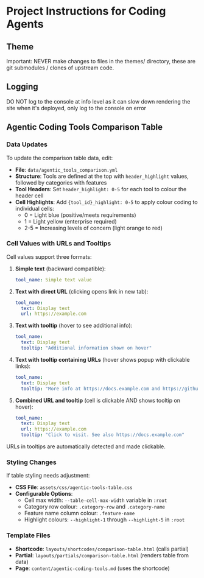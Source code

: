 # Project Instructions for Coding Agents

## Theme

Important: NEVER make changes to files in the themes/ directory, these are git submodules / clones of upstream code.

## Logging

DO NOT log to the console at info level as it can slow down rendering the site when it's deployed, only log to the console on error

## Agentic Coding Tools Comparison Table

### Data Updates
To update the comparison table data, edit:
- **File**: `data/agentic_tools_comparison.yml`
- **Structure**: Tools are defined at the top with `header_highlight` values, followed by categories with features
- **Tool Headers**: Set `header_highlight: 0-5` for each tool to colour the header cell
- **Cell Highlights**: Add `{tool_id}_highlight: 0-5` to apply colour coding to individual cells:
  - 0 = Light blue (positive/meets requirements)
  - 1 = Light yellow (enterprise required)
  - 2-5 = Increasing levels of concern (light orange to red)

### Cell Values with URLs and Tooltips
Cell values support three formats:

1. **Simple text** (backward compatible):
   ```yaml
   tool_name: Simple text value
   ```

2. **Text with direct URL** (clicking opens link in new tab):
   ```yaml
   tool_name:
     text: Display text
     url: https://example.com
   ```

3. **Text with tooltip** (hover to see additional info):
   ```yaml
   tool_name:
     text: Display text
     tooltip: "Additional information shown on hover"
   ```

4. **Text with tooltip containing URLs** (hover shows popup with clickable links):
   ```yaml
   tool_name:
     text: Display text
     tooltip: "More info at https://docs.example.com and https://github.com/example"
   ```

5. **Combined URL and tooltip** (cell is clickable AND shows tooltip on hover):
   ```yaml
   tool_name:
     text: Display text
     url: https://example.com
     tooltip: "Click to visit. See also https://docs.example.com"
   ```

URLs in tooltips are automatically detected and made clickable.

### Styling Changes
If table styling needs adjustment:
- **CSS File**: `assets/css/agentic-tools-table.css`
- **Configurable Options**:
  - Cell max width: `--table-cell-max-width` variable in `:root`
  - Category row colour: `.category-row` and `.category-name`
  - Feature name column colour: `.feature-name`
  - Highlight colours: `--highlight-1` through `--highlight-5` in `:root`

### Template Files
- **Shortcode**: `layouts/shortcodes/comparison-table.html` (calls partial)
- **Partial**: `layouts/partials/comparison-table.html` (renders table from data)
- **Page**: `content/agentic-coding-tools.md` (uses the shortcode)
